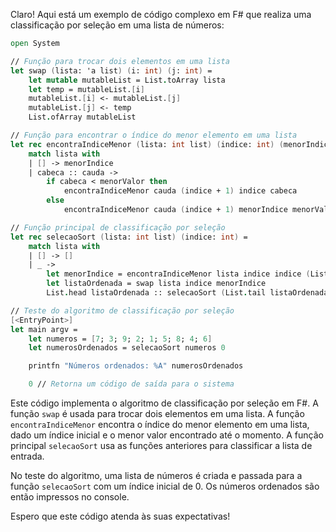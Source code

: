 Claro! Aqui está um exemplo de código complexo em F# que realiza uma classificação por seleção em uma lista de números:

```fsharp
open System

// Função para trocar dois elementos em uma lista
let swap (lista: 'a list) (i: int) (j: int) =
    let mutable mutableList = List.toArray lista
    let temp = mutableList.[i]
    mutableList.[i] <- mutableList.[j]
    mutableList.[j] <- temp
    List.ofArray mutableList

// Função para encontrar o índice do menor elemento em uma lista
let rec encontraIndiceMenor (lista: int list) (indice: int) (menorIndice: int) (menorValor: int) =
    match lista with
    | [] -> menorIndice
    | cabeca :: cauda ->
        if cabeca < menorValor then
            encontraIndiceMenor cauda (indice + 1) indice cabeca
        else
            encontraIndiceMenor cauda (indice + 1) menorIndice menorValor

// Função principal de classificação por seleção
let rec selecaoSort (lista: int list) (indice: int) =
    match lista with
    | [] -> []
    | _ ->
        let menorIndice = encontraIndiceMenor lista indice indice (List.head lista)
        let listaOrdenada = swap lista indice menorIndice
        List.head listaOrdenada :: selecaoSort (List.tail listaOrdenada) (indice + 1)

// Teste do algoritmo de classificação por seleção
[<EntryPoint>]
let main argv =
    let numeros = [7; 3; 9; 2; 1; 5; 8; 4; 6]
    let numerosOrdenados = selecaoSort numeros 0

    printfn "Números ordenados: %A" numerosOrdenados

    0 // Retorna um código de saída para o sistema
```

Este código implementa o algoritmo de classificação por seleção em F#. A função `swap` é usada para trocar dois elementos em uma lista. A função `encontraIndiceMenor` encontra o índice do menor elemento em uma lista, dado um índice inicial e o menor valor encontrado até o momento. A função principal `selecaoSort` usa as funções anteriores para classificar a lista de entrada.

No teste do algoritmo, uma lista de números é criada e passada para a função `selecaoSort` com um índice inicial de 0. Os números ordenados são então impressos no console.

Espero que este código atenda às suas expectativas!